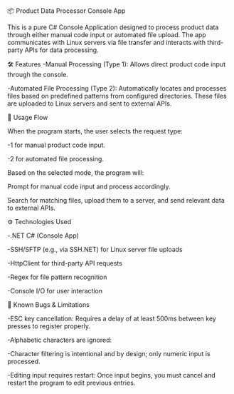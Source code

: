📦 Product Data Processor Console App

This is a pure C# Console Application designed to process product data through either manual code input or automated file upload. 
The app communicates with Linux servers via file transfer and interacts with third-party APIs for data processing.

🛠️ Features
-Manual Processing (Type 1):
 Allows direct product code input through the console.

-Automated File Processing (Type 2):
 Automatically locates and processes files based on predefined patterns from configured directories. These files are uploaded to Linux servers and sent to external APIs.

🔄 Usage Flow

  When the program starts, the user selects the request type:

  -1 for manual product code input.

  -2 for automated file processing.

  Based on the selected mode, the program will:

   Prompt for manual code input and process accordingly.

   Search for matching files, upload them to a server, and send relevant data to external APIs.

⚙️ Technologies Used

  -.NET C# (Console App)

  -SSH/SFTP (e.g., via SSH.NET) for Linux server file uploads

  -HttpClient for third-party API requests

  -Regex for file pattern recognition

  -Console I/O for user interaction

🐞 Known Bugs & Limitations

  -ESC key cancellation:
  Requires a delay of at least 500ms between key presses to register properly.
  
  -Alphabetic characters are ignored:
    
  -Character filtering is intentional and by design; only numeric input is processed.

  -Editing input requires restart:
   Once input begins, you must cancel and restart the program to edit previous entries.

